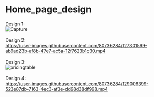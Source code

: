 # Home_page_design
Design 1:<br>
![Capture](https://user-images.githubusercontent.com/80736284/127758309-708cad69-d276-4a54-9526-c312eddfce26.JPG)<br><br>
Design 2:<br>
https://user-images.githubusercontent.com/80736284/127301599-ab9ad23b-af8b-47e7-ac5a-12f7623b1c30.mp4<br><br>
Design 3:<br>
![pricingtable](https://user-images.githubusercontent.com/80736284/128414717-656b767d-3fcd-4468-b681-846d89cacb25.JPG)<br><br>
Design 4:<br>
https://user-images.githubusercontent.com/80736284/129006399-523e87db-7163-4ec3-af3e-dd98d38df998.mp4





